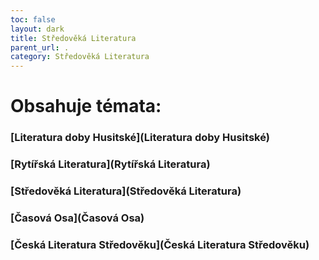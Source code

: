 ```yaml
---
toc: false
layout: dark
title: Středověká Literatura 
parent_url: . 
category: Středověká Literatura 
---
```


# Obsahuje témata: 

### [Literatura doby Husitské](Literatura doby Husitské) 

### [Rytířská Literatura](Rytířská Literatura) 

### [Středověká Literatura](Středověká Literatura) 

### [Časová Osa](Časová Osa) 

### [Česká Literatura Středověku](Česká Literatura Středověku) 
